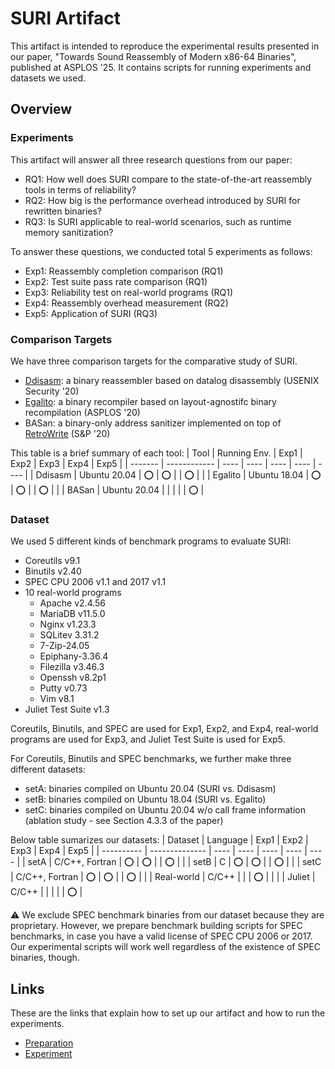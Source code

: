 # SURI Artifact

This artifact is intended to reproduce the experimental results presented in
our paper, "Towards Sound Reassembly of Modern x86-64 Binaries", published at
ASPLOS '25. It contains scripts for running experiments and datasets we used.

## Overview

### Experiments

This artifact will answer all three research questions from our paper:
- RQ1: How well does SURI compare to the state-of-the-art reassembly tools in
  terms of reliability?
- RQ2: How big is the performance overhead introduced by SURI for rewritten
  binaries?
- RQ3: Is SURI applicable to real-world scenarios, such as runtime memory
  sanitization?

To answer these questions, we conducted total 5 experiments as follows:
- Exp1: Reassembly completion comparison (RQ1)
- Exp2: Test suite pass rate comparison (RQ1)
- Exp3: Reliability test on real-world programs (RQ1)
- Exp4: Reassembly overhead measurement (RQ2)
- Exp5: Application of SURI (RQ3)

### Comparison Targets

We have three comparison targets for the comparative study of SURI.
- [Ddisasm](https://github.com/GrammaTech/ddisasm): a binary reassembler based
  on datalog disassembly (USENIX Security '20)
- [Egalito](https://github.com/columbia/egalito): a binary recompiler based on
  layout-agnostifc binary recompilation (ASPLOS '20)
- BASan: a binary-only address sanitizer implemented on top of
  [RetroWrite](https://github.com/HexHive/retrowrite) (S&P '20)

This table is a brief summary of each tool:
| Tool    | Running Env. | Exp1 | Exp2 | Exp3 | Exp4 | Exp5 |
| ------- | ------------ | ---- | ---- | ---- | ---- | ---- |
| Ddisasm | Ubuntu 20.04 | :o:  | :o:  |      | :o:  |      |
| Egalito | Ubuntu 18.04 | :o:  | :o:  |      | :o:  |      |
| BASan   | Ubuntu 20.04 |      |      |      |      | :o:  |

### Dataset

We used 5 different kinds of benchmark programs to evaluate SURI:
- Coreutils v9.1
- Binutils v2.40
- SPEC CPU 2006 v1.1 and 2017 v1.1
- 10 real-world programs
  - Apache v2.4.56
  - MariaDB v11.5.0
  - Nginx v1.23.3
  - SQLitev 3.31.2
  - 7-Zip-24.05
  - Epiphany-3.36.4
  - Filezilla v3.46.3
  - Openssh v8.2p1
  - Putty v0.73
  - Vim v8.1
- Juliet Test Suite v1.3

Coreutils, Binutils, and SPEC are used for Exp1, Exp2, and Exp4, real-world
programs are used for Exp3, and Juliet Test Suite is used for Exp5.

For Coreutils, Binutils and SPEC benchmarks, we further make three different
datasets:
- setA: binaries compiled on Ubuntu 20.04 (SURI vs. Ddisasm)
- setB: binaries compiled on Ubuntu 18.04 (SURI vs. Egalito)
- setC: binaries compiled on Ubuntu 20.04 w/o call frame information (ablation
  study - see Section 4.3.3 of the paper)

Below table sumarizes our datasets:
| Dataset    | Language       | Exp1 | Exp2 | Exp3 | Exp4 | Exp5 |
| ---------- | -------------- | ---- | ---- | ---- | ---- | ---- |
| setA       | C/C++, Fortran | :o:  | :o:  |      | :o:  |      |
| setB       | C              | :o:  | :o:  |      | :o:  |      |
| setC       | C/C++, Fortran | :o:  | :o:  |      | :o:  |      |
| Real-world | C/C++          |      |      | :o:  |      |      |
| Juliet     | C/C++          |      |      |      |      | :o:  |

:warning: We exclude SPEC benchmark binaries from our dataset because they are
proprietary. However, we prepare benchmark building scripts for SPEC
benchmarks, in case you have a valid license of SPEC CPU 2006 or 2017. Our
experimental scripts will work well regardless of the existence of SPEC
binaries, though.

## Links

These are the links that explain how to set up our artifact and how to run the
experiments.
- [Preparation](FIXME)
- [Experiment](FIXME)

